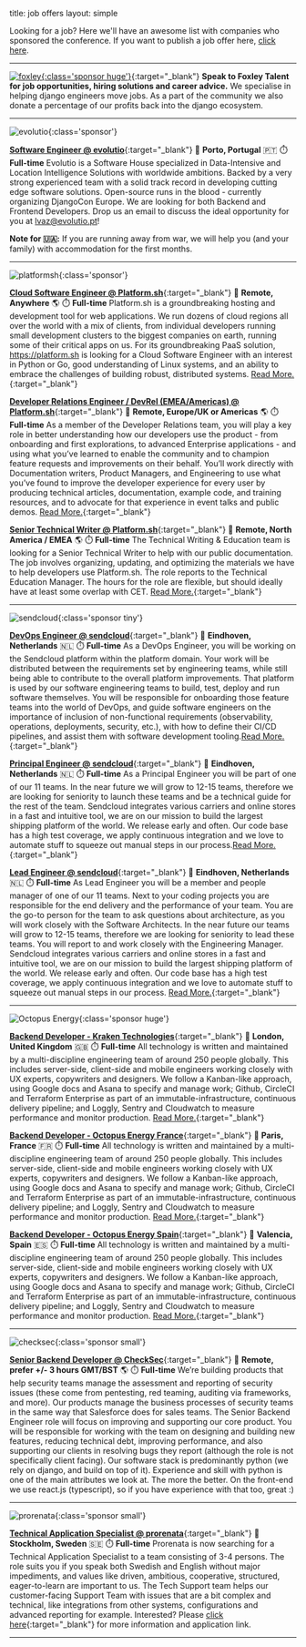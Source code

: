 title: job offers
layout: simple

Looking for a job? Here we'll have an awesome list with companies who sponsored the conference. If you want to publish a job offer here, [click here](/sponsors/sponsorship/).

<hr/>

[![foxley](/static/images/sponsors/foxley.png){:class='sponsor huge'}](https://www.foxleytalent.com/){:target="_blank"}
**Speak to Foxley Talent for job opportunities, hiring solutions and career advice.** We specialise in helping django engineers move jobs. As a part of the community we also donate a percentage of our profits back into the django ecosystem.

<hr/>

![evolutio](/static/images/sponsors/evolutio.png){:class='sponsor'}

[**Software Engineer @ evolutio**](https://evolutio.pt/){:target="_blank"} 
📍 **Porto, Portugal** 🇵🇹
⏱️ **Full-time**
Evolutio is a Software House specialized in Data-Intensive and Location Intelligence Solutions with worldwide ambitions. Backed by a very strong experienced team with a solid track record in developing cutting edge software solutions. Open-source runs in the blood - currently organizing DjangoCon Europe. We are looking for both Backend and Frontend Developers.
 Drop us an email to discuss the ideal opportunity for you at [lvaz@evolutio.pt](mailto:lvaz@evolutio.pt)!
 
**Note for 🇺🇦:** If you are running away from war, we will help you (and your family) with accommodation for the first months.

<hr/>

![platformsh](/static/images/sponsors/platformsh.png){:class='sponsor'}

[**Cloud Software Engineer @ Platform.sh**](https://grnh.se/8d57e3db2us){:target="_blank"}
📍 **Remote, Anywhere** 🌎
⏱️ **Full-time**
Platform.sh is a groundbreaking hosting and development tool for web applications. We run dozens of cloud regions all over the world with a mix of clients, from individual developers running small development clusters to the biggest companies on earth, running some of their critical apps on us.
For its groundbreaking PaaS solution, https://platform.sh is looking for a Cloud Software Engineer with an interest in Python or Go, good understanding of Linux systems, and an ability to embrace the challenges of building robust, distributed systems. [Read More.](https://grnh.se/8d57e3db2us){:target="_blank"}

[**Developer Relations Engineer / DevRel (EMEA/Americas) @ Platform.sh**](https://grnh.se/b16d68922us){:target="_blank"}
📍 **Remote, Europe/UK or Americas** 🌎
⏱️ **Full-time**
As a member of the Developer Relations team, you will play a key role in better understanding how our developers use the product - from onboarding and first explorations, to advanced Enterprise applications - and using what you’ve learned to enable the community and to champion feature requests and improvements on their behalf.
You’ll work directly with Documentation writers, Product Managers, and Engineering to use what you’ve found to improve the developer experience for every user by producing technical articles, documentation, example code, and training resources, and to advocate for that experience in event talks and public demos. [Read More.](https://grnh.se/b16d68922us){:target="_blank"}

[**Senior Technical Writer @ Platform.sh**](https://grnh.se/93b6134a2us){:target="_blank"}
📍 **Remote, North America / EMEA** 🌎
⏱️ **Full-time**
The Technical Writing & Education team is looking for a Senior Technical Writer to help with our public documentation. The job involves organizing, updating, and optimizing the materials we have to help developers use Platform.sh. The role reports to the Technical Education Manager.
The hours for the role are flexible, but should ideally have at least some overlap with CET. [Read More.](https://grnh.se/93b6134a2us){:target="_blank"}

<hr/>

![sendcloud](/static/images/sponsors/sendcloud.png){:class='sponsor tiny'}  

[**DevOps Engineer @ sendcloud**](https://grnh.se/d0eb1e442us){:target="_blank"} 
📍 **Eindhoven, Netherlands** 🇳🇱
⏱️ **Full-time**
As a DevOps Engineer, you will be working on the Sendcloud platform within the platform domain. Your work will be distributed between the requirements set by engineering teams, while still being able to contribute to the overall platform improvements. That platform is used by our software engineering teams to build, test, deploy and run software themselves. You will be responsible for onboarding those feature teams into the world of DevOps, and guide software engineers on the importance of inclusion of non-functional requirements (observability, operations, deployments, security, etc.), with how to define their CI/CD pipelines, and assist them with software development tooling.[Read More.](https://grnh.se/d0eb1e442us){:target="_blank"} 

[**Principal Engineer @ sendcloud**](https://grnh.se/ccee9d8e2us){:target="_blank"} 
📍 **Eindhoven, Netherlands** 🇳🇱
⏱️ **Full-time**
As a Principal Engineer you will be part of one of our 11 teams. In the near future we will grow to 12-15 teams, therefore we are looking for seniority to launch these teams and be a technical guide for the rest of the team. Sendcloud integrates various carriers and online stores in a fast and intuitive tool, we are on our mission to build the largest shipping platform of the world. We release early and often. Our code base has a high test coverage, we apply continuous integration and we love to automate stuff to squeeze out manual steps in our process.[Read More.](https://grnh.se/ccee9d8e2us){:target="_blank"} 

[**Lead Engineer @ sendcloud**](https://grnh.se/4619f5312us){:target="_blank"} 
📍 **Eindhoven, Netherlands** 🇳🇱
⏱️ **Full-time**
As Lead Engineer you will be a member and people manager of one of our 11 teams. Next to your coding projects you are responsible for the end delivery and the performance of your  team. You are the go-to person for the team to ask questions about architecture, as you will work closely with the Software Architects. In the near future our teams will grow to 12-15 teams, therefore we are looking for seniority to lead these teams. You will report to and work closely with the Engineering Manager. Sendcloud integrates various carriers and online stores in a fast and intuitive tool, we are on our mission to build the largest shipping platform of the world. We release early and often. Our code base has a high test coverage, we apply continuous integration and we love to automate stuff to squeeze out manual steps in our process. [Read More.](https://grnh.se/4619f5312us){:target="_blank"} 

<hr/>

![Octopus Energy](/static/images/sponsors/octopus.png){:class='sponsor huge'} 

[**Backend Developer - Kraken Technologies**](https://jobs.lever.co/octoenergy/37eeec91-cec2-40e3-9b5e-808971f5d790){:target="_blank"} 
📍 **London, United Kingdom** 🇬🇧
⏱️ **Full-time**
All technology is written and maintained by a multi-discipline engineering team of around 250 people globally. This includes server-side, client-side and mobile engineers working closely with UX experts, copywriters and designers.
We follow a Kanban-like approach, using Google docs and Asana to specify and manage work; Github, CircleCI and Terraform Enterprise as part of an immutable-infrastructure, continuous delivery pipeline; and Loggly, Sentry and Cloudwatch to measure performance and monitor production. [Read More.](https://jobs.lever.co/octoenergy/37eeec91-cec2-40e3-9b5e-808971f5d790){:target="_blank"} 

[**Backend Developer - Octopus Energy France**](https://jobs.lever.co/octoenergy/2e77f196-3f3e-4808-bb60-0562ce0f7b2d){:target="_blank"} 
📍 **Paris, France** 🇫🇷
⏱️ **Full-time**
All technology is written and maintained by a multi-discipline engineering team of around 250 people globally. This includes server-side, client-side and mobile engineers working closely with UX experts, copywriters and designers.
We follow a Kanban-like approach, using Google docs and Asana to specify and manage work; Github, CircleCI and Terraform Enterprise as part of an immutable-infrastructure, continuous delivery pipeline; and Loggly, Sentry and Cloudwatch to measure performance and monitor production. [Read More.](https://jobs.lever.co/octoenergy/2e77f196-3f3e-4808-bb60-0562ce0f7b2d){:target="_blank"} 

[**Backend Developer - Octopus Energy Spain**](https://jobs.lever.co/octoenergy/05efc370-6242-46e6-a813-222755c5019a){:target="_blank"} 
📍 **Valencia, Spain** 🇪🇸
⏱️ **Full-time**
All technology is written and maintained by a multi-discipline engineering team of around 250 people globally. This includes server-side, client-side and mobile engineers working closely with UX experts, copywriters and designers.
We follow a Kanban-like approach, using Google docs and Asana to specify and manage work; Github, CircleCI and Terraform Enterprise as part of an immutable-infrastructure, continuous delivery pipeline; and Loggly, Sentry and Cloudwatch to measure performance and monitor production. [Read More.](https://jobs.lever.co/octoenergy/05efc370-6242-46e6-a813-222755c5019a){:target="_blank"} 

<hr/>

![checksec](/static/images/sponsors/checksec.png){:class='sponsor small'}

[**Senior Backend Developer @ CheckSec**](https://checksec.com/jobs/full_stack_developer.html){:target="_blank"}
📍 **Remote, prefer +/- 3 hours GMT/BST** 🌎
⏱️ **Full-time**
We’re building products that help security teams manage the assessment and reporting of security issues (these come from pentesting, red teaming, auditing via frameworks, and more). Our products manage the business processes of security teams in the same way that Salesforce does for sales teams. 
The Senior Backend Engineer role will focus on improving and supporting our core product. You will be responsible for working with the team on designing and building new features, reducing technical debt, improving performance, and also supporting our clients in resolving bugs they report (although the role is not specifically client facing). Our software stack is predominantly python (we rely on django, and build on top of it). Experience and skill with python is one of the main attributes we look at. The more the better. On the front-end we use react.js (typescript), so if you have experience with that too, great :) 

<hr/>

![prorenata](/static/images/sponsors/prorenata.png){:class='sponsor small'}

[**Technical Application Specialist @ prorenata**](https://emp.jobylon.com/jobs/134239-prorenata-ab-teknisk-systemspecialist/){:target="_blank"} 
📍 **Stockholm, Sweden** 🇸🇪
⏱️ **Full-time**
Prorenata is now searching for a Technical Application Specialist to a team consisting of 3-4 persons. The role suits you if you speak both Swedish and English without major impediments, and values like driven, ambitious, cooperative, structured, eager-to-learn are important to us. The Tech Support team helps our customer-facing Support Team with issues that are a bit complex and technical, like integrations from other systems, configurations and advanced reporting for example. Interested? Please [click here](https://emp.jobylon.com/jobs/134239-prorenata-ab-teknisk-systemspecialist/){:target="_blank"}  for more information and application link.

<hr/>
